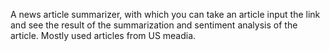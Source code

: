 A news article summarizer, with which you can take an article input the link and see the result of the summarization and sentiment analysis of the article. Mostly used articles from US meadia.
